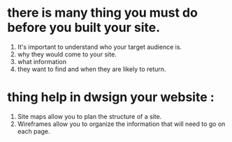 # there  is many thing you must do before you built your site.
1. It's important to understand who your target audience
is.
2. why they would come to your site.
3. what information
4. they want to find and when they are likely to return.
# thing help in dwsign your website :
1. Site maps allow you to plan the structure of a site.
2. Wireframes allow you to organize the information that
will need to go on each page.



